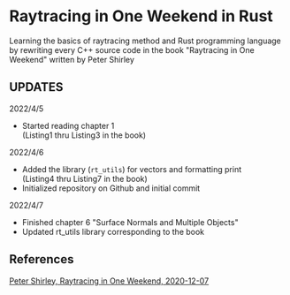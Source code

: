 # Raytracing in One Weekend in Rust
Learning the basics of raytracing method and Rust programming language
by rewriting every C++ source code in the book "Raytracing in One Weekend" written
by Peter Shirley

## UPDATES
2022/4/5
- Started reading chapter 1\
(Listing1 thru Listing3 in the book)

2022/4/6
- Added the library (`rt_utils`) for vectors and formatting print\
(Listing4 thru Listing7 in the book)
- Initialized repository on Github and initial commit

2022/4/7
- Finished chapter 6 "Surface Normals and Multiple Objects"
- Updated rt\_utils library corresponding to the book

## References
[Peter Shirley, Raytracing in One Weekend, 2020-12-07](https://github.com/RayTracing/raytracing.github.io)
